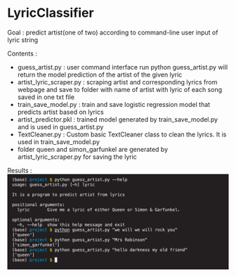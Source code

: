 # LyricClassifier
Goal : predict artist(one of two) according to command-line user input of lyric string

Contents : 
- guess_artist.py : user command interface run python guess_artist.py <lyric sting of one artist> will return the model prediction of the artist of the given lyric
- artist_lyric_scraper.py : scraping artist and corresponding lyrics from webpage and save to folder with name of artist with lyric of each song saved in one txt file
- train_save_model.py : train and save logistic regression model that predicts artist based on lyrics
- artist_predictor.pkl : trained model generated by train_save_model.py and is used in guess_artist.py
- TextCleaner.py : Custom basic TextCleaner class to clean the lyrics. It is used in train_save_model.py
- folder queen and simon_garfunkel are generated by artist_lyric_scraper.py for saving the lyric

Results : 
![](results.png)
